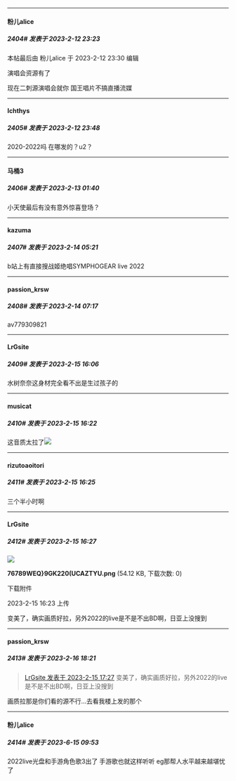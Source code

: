 
*****

####  粉儿alice  
##### 2404#       发表于 2023-2-12 23:23

 本帖最后由 粉儿alice 于 2023-2-12 23:30 编辑 

演唱会资源有了

现在二刺源演唱会就你 国王唱片不搞直播流媒


*****

####  Ichthys  
##### 2405#       发表于 2023-2-12 23:48

2020-2022吗 在哪发的？u2？


*****

####  马桶3  
##### 2406#       发表于 2023-2-13 01:40

小天使最后有没有意外惊喜登场？


*****

####  kazuma  
##### 2407#       发表于 2023-2-14 05:21

b站上有直接搜战姬绝唱SYMPHOGEAR live 2022


*****

####  passion_krsw  
##### 2408#       发表于 2023-2-14 07:17

av779309821


*****

####  LrGsite  
##### 2409#       发表于 2023-2-15 16:06

水树奈奈这身材完全看不出是生过孩子的


*****

####  musicat  
##### 2410#       发表于 2023-2-15 16:22

这音质太拉了<img src="https://static.saraba1st.com/image/smiley/face2017/018.png" referrerpolicy="no-referrer">

*****

####  rizutoaoitori  
##### 2411#       发表于 2023-2-15 16:25

三个半小时啊

*****

####  LrGsite  
##### 2412#       发表于 2023-2-15 16:27

<img src="https://img.saraba1st.com/forum/202302/15/162349ab7x78b8x3llg886.png" referrerpolicy="no-referrer">

<strong>76789WEQ}9GK220(UCAZTYU.png</strong> (54.12 KB, 下载次数: 0)

下载附件

2023-2-15 16:23 上传

变美了，确实画质好拉，另外2022的live是不是不出BD啊，日亚上没搜到


*****

####  passion_krsw  
##### 2413#       发表于 2023-2-16 18:21

<blockquote><a href="httphttps://bbs.saraba1st.com/2b/forum.php?mod=redirect&amp;goto=findpost&amp;pid=59757630&amp;ptid=1837674" target="_blank">LrGsite 发表于 2023-2-15 17:27</a>
变美了，确实画质好拉，另外2022的live是不是不出BD啊，日亚上没搜到</blockquote>
画质拉那是你们看的源不行…去看我楼上发的那个

*****

####  粉儿alice  
##### 2414#       发表于 2023-6-15 09:53

2022live光盘和手游角色歌3出了
手游歌也就这样听听 eg那帮人水平越来越堪忧了

